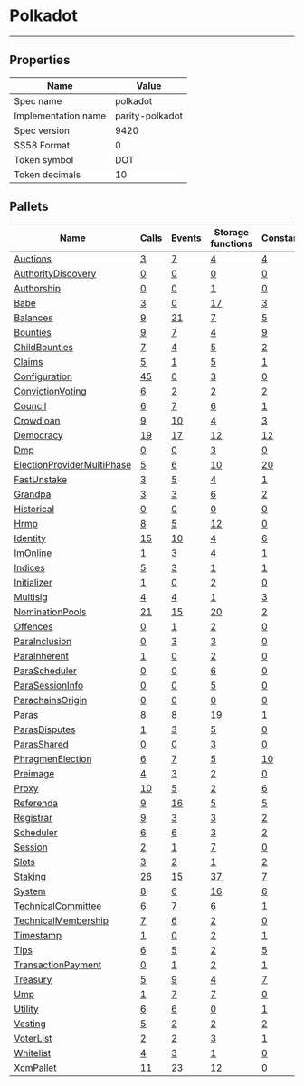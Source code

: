 # Polkadot

---------

## Properties
| Name | Value |
| -------- | -------- |
| Spec name     | polkadot     |
| Implementation name     | parity-polkadot     |
| Spec version     | 9420     |
| SS58 Format     | 0     |
| Token symbol      | DOT     |
| Token decimals      | 10     |

## Pallets
| Name | Calls | Events | Storage functions | Constants | Errors |
| -------- | -------- | -------- | -------- | -------- | -------- |
| [Auctions](auctions.md) | [3](auctions.md#calls) | [7](auctions.md#events) | [4](auctions.md#storage-functions) | [4](auctions.md#constants) | [7](auctions.md#errors) |
| [AuthorityDiscovery](authoritydiscovery.md) | [0](authoritydiscovery.md#calls) | [0](authoritydiscovery.md#events) | [0](authoritydiscovery.md#storage-functions) | [0](authoritydiscovery.md#constants) | [0](authoritydiscovery.md#errors) |
| [Authorship](authorship.md) | [0](authorship.md#calls) | [0](authorship.md#events) | [1](authorship.md#storage-functions) | [0](authorship.md#constants) | [0](authorship.md#errors) |
| [Babe](babe.md) | [3](babe.md#calls) | [0](babe.md#events) | [17](babe.md#storage-functions) | [3](babe.md#constants) | [4](babe.md#errors) |
| [Balances](balances.md) | [9](balances.md#calls) | [21](balances.md#events) | [7](balances.md#storage-functions) | [5](balances.md#constants) | [10](balances.md#errors) |
| [Bounties](bounties.md) | [9](bounties.md#calls) | [7](bounties.md#events) | [4](bounties.md#storage-functions) | [9](bounties.md#constants) | [11](bounties.md#errors) |
| [ChildBounties](childbounties.md) | [7](childbounties.md#calls) | [4](childbounties.md#events) | [5](childbounties.md#storage-functions) | [2](childbounties.md#constants) | [3](childbounties.md#errors) |
| [Claims](claims.md) | [5](claims.md#calls) | [1](claims.md#events) | [5](claims.md#storage-functions) | [1](claims.md#constants) | [6](claims.md#errors) |
| [Configuration](configuration.md) | [45](configuration.md#calls) | [0](configuration.md#events) | [3](configuration.md#storage-functions) | [0](configuration.md#constants) | [1](configuration.md#errors) |
| [ConvictionVoting](convictionvoting.md) | [6](convictionvoting.md#calls) | [2](convictionvoting.md#events) | [2](convictionvoting.md#storage-functions) | [2](convictionvoting.md#constants) | [12](convictionvoting.md#errors) |
| [Council](council.md) | [6](council.md#calls) | [7](council.md#events) | [6](council.md#storage-functions) | [1](council.md#constants) | [10](council.md#errors) |
| [Crowdloan](crowdloan.md) | [9](crowdloan.md#calls) | [10](crowdloan.md#events) | [4](crowdloan.md#storage-functions) | [3](crowdloan.md#constants) | [23](crowdloan.md#errors) |
| [Democracy](democracy.md) | [19](democracy.md#calls) | [17](democracy.md#events) | [12](democracy.md#storage-functions) | [12](democracy.md#constants) | [24](democracy.md#errors) |
| [Dmp](dmp.md) | [0](dmp.md#calls) | [0](dmp.md#events) | [3](dmp.md#storage-functions) | [0](dmp.md#constants) | [0](dmp.md#errors) |
| [ElectionProviderMultiPhase](electionprovidermultiphase.md) | [5](electionprovidermultiphase.md#calls) | [6](electionprovidermultiphase.md#events) | [10](electionprovidermultiphase.md#storage-functions) | [20](electionprovidermultiphase.md#constants) | [14](electionprovidermultiphase.md#errors) |
| [FastUnstake](fastunstake.md) | [3](fastunstake.md#calls) | [5](fastunstake.md#events) | [4](fastunstake.md#storage-functions) | [1](fastunstake.md#constants) | [6](fastunstake.md#errors) |
| [Grandpa](grandpa.md) | [3](grandpa.md#calls) | [3](grandpa.md#events) | [6](grandpa.md#storage-functions) | [2](grandpa.md#constants) | [7](grandpa.md#errors) |
| [Historical](historical.md) | [0](historical.md#calls) | [0](historical.md#events) | [0](historical.md#storage-functions) | [0](historical.md#constants) | [0](historical.md#errors) |
| [Hrmp](hrmp.md) | [8](hrmp.md#calls) | [5](hrmp.md#events) | [12](hrmp.md#storage-functions) | [0](hrmp.md#constants) | [19](hrmp.md#errors) |
| [Identity](identity.md) | [15](identity.md#calls) | [10](identity.md#events) | [4](identity.md#storage-functions) | [6](identity.md#constants) | [18](identity.md#errors) |
| [ImOnline](imonline.md) | [1](imonline.md#calls) | [3](imonline.md#events) | [4](imonline.md#storage-functions) | [1](imonline.md#constants) | [2](imonline.md#errors) |
| [Indices](indices.md) | [5](indices.md#calls) | [3](indices.md#events) | [1](indices.md#storage-functions) | [1](indices.md#constants) | [5](indices.md#errors) |
| [Initializer](initializer.md) | [1](initializer.md#calls) | [0](initializer.md#events) | [2](initializer.md#storage-functions) | [0](initializer.md#constants) | [0](initializer.md#errors) |
| [Multisig](multisig.md) | [4](multisig.md#calls) | [4](multisig.md#events) | [1](multisig.md#storage-functions) | [3](multisig.md#constants) | [14](multisig.md#errors) |
| [NominationPools](nominationpools.md) | [21](nominationpools.md#calls) | [15](nominationpools.md#events) | [20](nominationpools.md#storage-functions) | [2](nominationpools.md#constants) | [30](nominationpools.md#errors) |
| [Offences](offences.md) | [0](offences.md#calls) | [1](offences.md#events) | [2](offences.md#storage-functions) | [0](offences.md#constants) | [0](offences.md#errors) |
| [ParaInclusion](parainclusion.md) | [0](parainclusion.md#calls) | [3](parainclusion.md#events) | [3](parainclusion.md#storage-functions) | [0](parainclusion.md#constants) | [29](parainclusion.md#errors) |
| [ParaInherent](parainherent.md) | [1](parainherent.md#calls) | [0](parainherent.md#events) | [2](parainherent.md#storage-functions) | [0](parainherent.md#constants) | [6](parainherent.md#errors) |
| [ParaScheduler](parascheduler.md) | [0](parascheduler.md#calls) | [0](parascheduler.md#events) | [6](parascheduler.md#storage-functions) | [0](parascheduler.md#constants) | [0](parascheduler.md#errors) |
| [ParaSessionInfo](parasessioninfo.md) | [0](parasessioninfo.md#calls) | [0](parasessioninfo.md#events) | [5](parasessioninfo.md#storage-functions) | [0](parasessioninfo.md#constants) | [0](parasessioninfo.md#errors) |
| [ParachainsOrigin](parachainsorigin.md) | [0](parachainsorigin.md#calls) | [0](parachainsorigin.md#events) | [0](parachainsorigin.md#storage-functions) | [0](parachainsorigin.md#constants) | [0](parachainsorigin.md#errors) |
| [Paras](paras.md) | [8](paras.md#calls) | [8](paras.md#events) | [19](paras.md#storage-functions) | [1](paras.md#constants) | [13](paras.md#errors) |
| [ParasDisputes](parasdisputes.md) | [1](parasdisputes.md#calls) | [3](parasdisputes.md#events) | [5](parasdisputes.md#storage-functions) | [0](parasdisputes.md#constants) | [9](parasdisputes.md#errors) |
| [ParasShared](parasshared.md) | [0](parasshared.md#calls) | [0](parasshared.md#events) | [3](parasshared.md#storage-functions) | [0](parasshared.md#constants) | [0](parasshared.md#errors) |
| [PhragmenElection](phragmenelection.md) | [6](phragmenelection.md#calls) | [7](phragmenelection.md#events) | [5](phragmenelection.md#storage-functions) | [10](phragmenelection.md#constants) | [17](phragmenelection.md#errors) |
| [Preimage](preimage.md) | [4](preimage.md#calls) | [3](preimage.md#events) | [2](preimage.md#storage-functions) | [0](preimage.md#constants) | [6](preimage.md#errors) |
| [Proxy](proxy.md) | [10](proxy.md#calls) | [5](proxy.md#events) | [2](proxy.md#storage-functions) | [6](proxy.md#constants) | [8](proxy.md#errors) |
| [Referenda](referenda.md) | [9](referenda.md#calls) | [16](referenda.md#events) | [5](referenda.md#storage-functions) | [5](referenda.md#constants) | [13](referenda.md#errors) |
| [Registrar](registrar.md) | [9](registrar.md#calls) | [3](registrar.md#events) | [3](registrar.md#storage-functions) | [2](registrar.md#constants) | [14](registrar.md#errors) |
| [Scheduler](scheduler.md) | [6](scheduler.md#calls) | [6](scheduler.md#events) | [3](scheduler.md#storage-functions) | [2](scheduler.md#constants) | [5](scheduler.md#errors) |
| [Session](session.md) | [2](session.md#calls) | [1](session.md#events) | [7](session.md#storage-functions) | [0](session.md#constants) | [5](session.md#errors) |
| [Slots](slots.md) | [3](slots.md#calls) | [2](slots.md#events) | [1](slots.md#storage-functions) | [2](slots.md#constants) | [2](slots.md#errors) |
| [Staking](staking.md) | [26](staking.md#calls) | [15](staking.md#events) | [37](staking.md#storage-functions) | [7](staking.md#constants) | [25](staking.md#errors) |
| [System](system.md) | [8](system.md#calls) | [6](system.md#events) | [16](system.md#storage-functions) | [6](system.md#constants) | [6](system.md#errors) |
| [TechnicalCommittee](technicalcommittee.md) | [6](technicalcommittee.md#calls) | [7](technicalcommittee.md#events) | [6](technicalcommittee.md#storage-functions) | [1](technicalcommittee.md#constants) | [10](technicalcommittee.md#errors) |
| [TechnicalMembership](technicalmembership.md) | [7](technicalmembership.md#calls) | [6](technicalmembership.md#events) | [2](technicalmembership.md#storage-functions) | [0](technicalmembership.md#constants) | [3](technicalmembership.md#errors) |
| [Timestamp](timestamp.md) | [1](timestamp.md#calls) | [0](timestamp.md#events) | [2](timestamp.md#storage-functions) | [1](timestamp.md#constants) | [0](timestamp.md#errors) |
| [Tips](tips.md) | [6](tips.md#calls) | [5](tips.md#events) | [2](tips.md#storage-functions) | [5](tips.md#constants) | [6](tips.md#errors) |
| [TransactionPayment](transactionpayment.md) | [0](transactionpayment.md#calls) | [1](transactionpayment.md#events) | [2](transactionpayment.md#storage-functions) | [1](transactionpayment.md#constants) | [0](transactionpayment.md#errors) |
| [Treasury](treasury.md) | [5](treasury.md#calls) | [9](treasury.md#events) | [4](treasury.md#storage-functions) | [7](treasury.md#constants) | [5](treasury.md#errors) |
| [Ump](ump.md) | [1](ump.md#calls) | [7](ump.md#events) | [7](ump.md#storage-functions) | [0](ump.md#constants) | [2](ump.md#errors) |
| [Utility](utility.md) | [6](utility.md#calls) | [6](utility.md#events) | [0](utility.md#storage-functions) | [1](utility.md#constants) | [1](utility.md#errors) |
| [Vesting](vesting.md) | [5](vesting.md#calls) | [2](vesting.md#events) | [2](vesting.md#storage-functions) | [2](vesting.md#constants) | [5](vesting.md#errors) |
| [VoterList](voterlist.md) | [2](voterlist.md#calls) | [2](voterlist.md#events) | [3](voterlist.md#storage-functions) | [1](voterlist.md#constants) | [1](voterlist.md#errors) |
| [Whitelist](whitelist.md) | [4](whitelist.md#calls) | [3](whitelist.md#events) | [1](whitelist.md#storage-functions) | [0](whitelist.md#constants) | [5](whitelist.md#errors) |
| [XcmPallet](xcmpallet.md) | [11](xcmpallet.md#calls) | [23](xcmpallet.md#events) | [12](xcmpallet.md#storage-functions) | [0](xcmpallet.md#constants) | [20](xcmpallet.md#errors) |